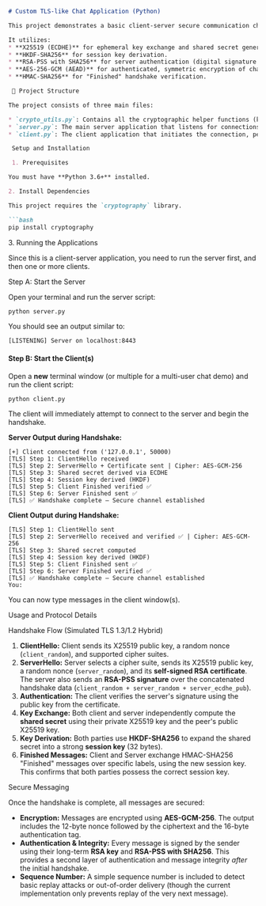 

````markdown
# Custom TLS-like Chat Application (Python)

This project demonstrates a basic client-server secure communication channel implemented in Python, using the `cryptography` library to simulate key aspects of a **TLS handshake** and secure messaging.

It utilizes:
* **X25519 (ECDHE)** for ephemeral key exchange and shared secret generation.
* **HKDF-SHA256** for session key derivation.
* **RSA-PSS with SHA256** for server authentication (digital signature on the handshake).
* **AES-256-GCM (AEAD)** for authenticated, symmetric encryption of chat messages.
* **HMAC-SHA256** for "Finished" handshake verification.

 📁 Project Structure

The project consists of three main files:

* `crypto_utils.py`: Contains all the cryptographic helper functions (key generation, ECDHE, signing, HKDF, AES-GCM) built on top of the `cryptography` library.
* `server.py`: The main server application that listens for connections, performs the handshake, and handles encrypted chat messages.
* `client.py`: The client application that initiates the connection, performs the handshake, and allows a user to send and receive encrypted messages.

 Setup and Installation

 1. Prerequisites

You must have **Python 3.6+** installed.

2. Install Dependencies

This project requires the `cryptography` library.

```bash
pip install cryptography
````

 3\. Running the Applications

Since this is a client-server application, you need to run the server first, and then one or more clients.

 Step A: Start the Server

Open your terminal and run the server script:

```bash
python server.py
```

You should see an output similar to:

```
[LISTENING] Server on localhost:8443
```

#### Step B: Start the Client(s)

Open a **new** terminal window (or multiple for a multi-user chat demo) and run the client script:

```bash
python client.py
```

The client will immediately attempt to connect to the server and begin the handshake.

**Server Output during Handshake:**

```
[+] Client connected from ('127.0.0.1', 50000)
[TLS] Step 1: ClientHello received
[TLS] Step 2: ServerHello + Certificate sent | Cipher: AES-GCM-256
[TLS] Step 3: Shared secret derived via ECDHE
[TLS] Step 4: Session key derived (HKDF)
[TLS] Step 5: Client Finished verified ✅
[TLS] Step 6: Server Finished sent ✅
[TLS] ✅ Handshake complete — Secure channel established
```

**Client Output during Handshake:**

```
[TLS] Step 1: ClientHello sent
[TLS] Step 2: ServerHello received and verified ✅ | Cipher: AES-GCM-256
[TLS] Step 3: Shared secret computed
[TLS] Step 4: Session key derived (HKDF)
[TLS] Step 5: Client Finished sent ✅
[TLS] Step 6: Server Finished verified ✅
[TLS] ✅ Handshake complete — Secure channel established
You:
```

You can now type messages in the client window(s).

 Usage and Protocol Details

Handshake Flow (Simulated TLS 1.3/1.2 Hybrid)

1.  **ClientHello:** Client sends its X25519 public key, a random nonce (`client_random`), and supported cipher suites.
2.  **ServerHello:** Server selects a cipher suite, sends its X25519 public key, a random nonce (`server_random`), and its **self-signed RSA certificate**. The server also sends an **RSA-PSS signature** over the concatenated handshake data (`client_random + server_random + server_ecdhe_pub`).
3.  **Authentication:** The client verifies the server's signature using the public key from the certificate.
4.  **Key Exchange:** Both client and server independently compute the **shared secret** using their private X25519 key and the peer's public X25519 key.
5.  **Key Derivation:** Both parties use **HKDF-SHA256** to expand the shared secret into a strong **session key** (32 bytes).
6.  **Finished Messages:** Client and Server exchange HMAC-SHA256 "Finished" messages over specific labels, using the new session key. This confirms that both parties possess the correct session key.

Secure Messaging

Once the handshake is complete, all messages are secured:

  * **Encryption:** Messages are encrypted using **AES-GCM-256**. The output includes the 12-byte nonce followed by the ciphertext and the 16-byte authentication tag.
  * **Authentication & Integrity:** Every message is signed by the sender using their long-term **RSA key** and **RSA-PSS with SHA256**. This provides a second layer of authentication and message integrity *after* the initial handshake.
  * **Sequence Number:** A simple sequence number is included to detect basic replay attacks or out-of-order delivery (though the current implementation only prevents replay of the very next message).

<!-- end list -->

```
```
